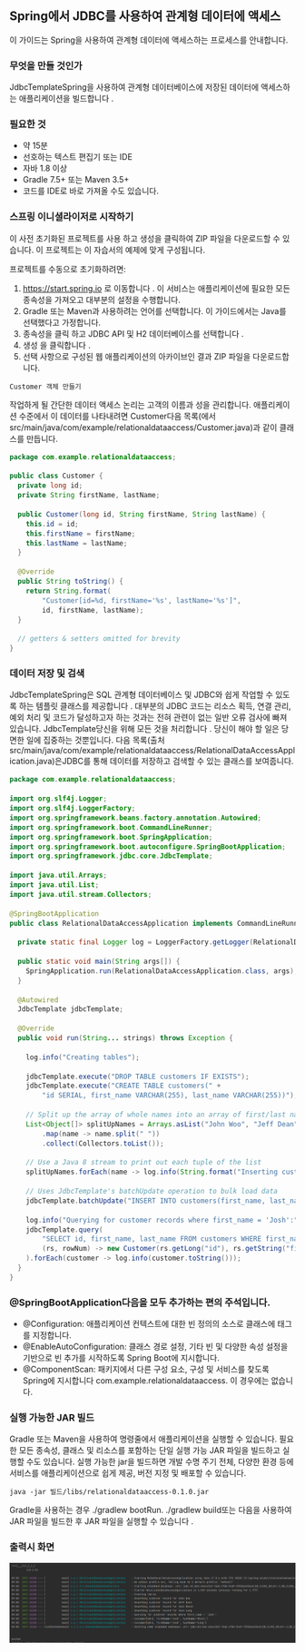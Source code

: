 ## Spring에서 JDBC를 사용하여 관계형 데이터에 액세스
이 가이드는 Spring을 사용하여 관계형 데이터에 액세스하는 프로세스를 안내합니다.

### 무엇을 만들 것인가
JdbcTemplateSpring을 사용하여 관계형 데이터베이스에 저장된 데이터에 액세스하는 애플리케이션을 빌드합니다 .


### 필요한 것
* 약 15분
* 선호하는 텍스트 편집기 또는 IDE
* 자바 1.8 이상
* Gradle 7.5+ 또는 Maven 3.5+
* 코드를 IDE로 바로 가져올 수도 있습니다.

### 스프링 이니셜라이저로 시작하기
이 사전 초기화된 프로젝트를 사용 하고 생성을 클릭하여 ZIP 파일을 다운로드할 수 있습니다. 이 프로젝트는 이 자습서의 예제에 맞게 구성됩니다.

프로젝트를 수동으로 초기화하려면:

1. https://start.spring.io 로 이동합니다 . 이 서비스는 애플리케이션에 필요한 모든 종속성을 가져오고 대부분의 설정을 수행합니다.
2. Gradle 또는 Maven과 사용하려는 언어를 선택합니다. 이 가이드에서는 Java를 선택했다고 가정합니다.
3. 종속성을 클릭 하고 JDBC API 및 H2 데이터베이스를 선택합니다 .
4. 생성 을 클릭합니다 .
5. 선택 사항으로 구성된 웹 애플리케이션의 아카이브인 결과 ZIP 파일을 다운로드합니다.

```
Customer 객체 만들기
```  
작업하게 될 간단한 데이터 액세스 논리는 고객의 이름과 성을 관리합니다. 애플리케이션 수준에서 이 데이터를 나타내려면 Customer다음 목록(에서 src/main/java/com/example/relationaldataaccess/Customer.java)과 같이 클래스를 만듭니다.

```java
package com.example.relationaldataaccess;

public class Customer {
  private long id;
  private String firstName, lastName;

  public Customer(long id, String firstName, String lastName) {
    this.id = id;
    this.firstName = firstName;
    this.lastName = lastName;
  }

  @Override
  public String toString() {
    return String.format(
        "Customer[id=%d, firstName='%s', lastName='%s']",
        id, firstName, lastName);
  }

  // getters & setters omitted for brevity
}
```

### 데이터 저장 및 검색
JdbcTemplateSpring은 SQL 관계형 데이터베이스 및 JDBC와 쉽게 작업할 수 있도록 하는 템플릿 클래스를 제공합니다 . 대부분의 JDBC 코드는 리소스 획득, 연결 관리, 예외 처리 및 코드가 달성하고자 하는 것과는 전혀 관련이 없는 일반 오류 검사에 빠져 있습니다. JdbcTemplate당신을 위해 모든 것을 처리합니다 . 당신이 해야 할 일은 당면한 일에 집중하는 것뿐입니다. 다음 목록(출처 src/main/java/com/example/relationaldataaccess/RelationalDataAccessApplication.java)은 ​​JDBC를 통해 데이터를 저장하고 검색할 수 있는 클래스를 보여줍니다.
```java
package com.example.relationaldataaccess;

import org.slf4j.Logger;
import org.slf4j.LoggerFactory;
import org.springframework.beans.factory.annotation.Autowired;
import org.springframework.boot.CommandLineRunner;
import org.springframework.boot.SpringApplication;
import org.springframework.boot.autoconfigure.SpringBootApplication;
import org.springframework.jdbc.core.JdbcTemplate;

import java.util.Arrays;
import java.util.List;
import java.util.stream.Collectors;

@SpringBootApplication
public class RelationalDataAccessApplication implements CommandLineRunner {

  private static final Logger log = LoggerFactory.getLogger(RelationalDataAccessApplication.class);

  public static void main(String args[]) {
    SpringApplication.run(RelationalDataAccessApplication.class, args);
  }

  @Autowired
  JdbcTemplate jdbcTemplate;

  @Override
  public void run(String... strings) throws Exception {

    log.info("Creating tables");

    jdbcTemplate.execute("DROP TABLE customers IF EXISTS");
    jdbcTemplate.execute("CREATE TABLE customers(" +
        "id SERIAL, first_name VARCHAR(255), last_name VARCHAR(255))");

    // Split up the array of whole names into an array of first/last names
    List<Object[]> splitUpNames = Arrays.asList("John Woo", "Jeff Dean", "Josh Bloch", "Josh Long").stream()
        .map(name -> name.split(" "))
        .collect(Collectors.toList());

    // Use a Java 8 stream to print out each tuple of the list
    splitUpNames.forEach(name -> log.info(String.format("Inserting customer record for %s %s", name[0], name[1])));

    // Uses JdbcTemplate's batchUpdate operation to bulk load data
    jdbcTemplate.batchUpdate("INSERT INTO customers(first_name, last_name) VALUES (?,?)", splitUpNames);

    log.info("Querying for customer records where first_name = 'Josh':");
    jdbcTemplate.query(
        "SELECT id, first_name, last_name FROM customers WHERE first_name = ?", new Object[] { "Josh" },
        (rs, rowNum) -> new Customer(rs.getLong("id"), rs.getString("first_name"), rs.getString("last_name"))
    ).forEach(customer -> log.info(customer.toString()));
  }
}
```

### @SpringBootApplication다음을 모두 추가하는 편의 주석입니다.

* @Configuration: 애플리케이션 컨텍스트에 대한 빈 정의의 소스로 클래스에 태그를 지정합니다.
* @EnableAutoConfiguration: 클래스 경로 설정, 기타 빈 및 다양한 속성 설정을 기반으로 빈 추가를 시작하도록 Spring Boot에 지시합니다.
* @ComponentScan: 패키지에서 다른 구성 요소, 구성 및 서비스를 찾도록 Spring에 지시합니다 com.example.relationaldataaccess. 이 경우에는 없습니다.

### 실행 가능한 JAR 빌드
Gradle 또는 Maven을 사용하여 명령줄에서 애플리케이션을 실행할 수 있습니다. 필요한 모든 종속성, 클래스 및 리소스를 포함하는 단일 실행 가능 JAR 파일을 빌드하고 실행할 수도 있습니다. 실행 가능한 jar을 빌드하면 개발 수명 주기 전체, 다양한 환경 등에 서비스를 애플리케이션으로 쉽게 제공, 버전 지정 및 배포할 수 있습니다.

```agsl
java -jar 빌드/libs/relationaldataaccess-0.1.0.jar
```

Gradle을 사용하는 경우 ./gradlew bootRun. ./gradlew build또는 다음을 사용하여 JAR 파일을 빌드한 후 JAR 파일을 실행할 수 있습니다 .
### 출력시 화면

![img.png](img.png)